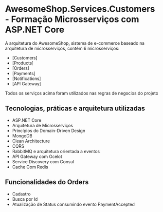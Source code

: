 # AwesomeShop.Services.Customers - Formação Microsserviços com ASP.NET Core

A arquitetura do AwesomeShop, sistema de e-commerce baseado na arquitetura de microsserviços, contém 6 microsserviços:

- [Customers]
- [Products]
- [Orders]
- [Payments]
- [Notifications]
- [API Gateway]

Todos os serviços acima foram utilizados nas regras de negocios do projeto

## Tecnologias, práticas e arquitetura utilizadas
- ASP.NET Core
- Arquitetura de Microsserviços
- Princípios do Domain-Driven Design
- MongoDB
- Clean Architecture
- CQRS
- RabbitMQ e arquitetura orientada a eventos
- API Gateway com Ocelot 
- Service Discovery com Consul
- Cache Com Redis

## Funcionalidades do Orders
- Cadastro
- Busca por Id
- Atualização de Status consumindo evento PaymentAccepted
